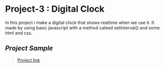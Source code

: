 # Project-3 : Digital Clock

In this project i make a digital clock that shows realtime when we use it. It made by using basic javascript with a method caleed setInterval() and some html and css.



## *Project Sample*
>[Project link](https://realtime-clock.netlify.app/)
